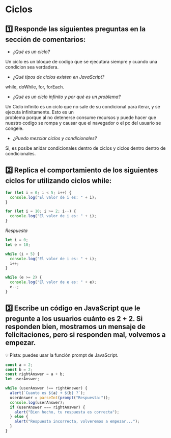 # Ciclos

## 1️⃣ Responde las siguientes preguntas en la sección de comentarios:

- _¿Qué es un ciclo?_

Un ciclo es un bloque de codigo que se ejecutara siempre y cuando una condicion sea verdadera.

- _¿Qué tipos de ciclos existen en JavaScript?_

while, doWhile, for, forEach.

- _¿Qué es un ciclo infinito y por qué es un problema?_

Un Ciclo infinito es un ciclo que no sale de su condicional para iterar, y se ejecuta infinitamente. Esto es un  
problema porque al no detenerse consume recursos y puede hacer que nuestro codigo se rompa y causar que el
navegador o el pc del usuario se congele.

- _¿Puedo mezclar ciclos y condicionales?_

Si, es posibe anidar condicionales dentro de ciclos y ciclos dentro dentro de condicionales.

## 2️⃣ Replica el comportamiento de los siguientes ciclos for utilizando ciclos while:

```javascript
for (let i = 0; i < 5; i++) {
  console.log("El valor de i es: " + i);
}

for (let i = 10; i >= 2; i--) {
  console.log("El valor de i es: " + i);
}
```

_Respuesta_

```javascript
let i = 0;
let e = 10;

while (i < 5) {
  console.log("El valor de i es: " + i);
  i++;
}

while (e >= 2) {
  console.log("El valor de e es: " + e);
  e--;
}
```

## 3️⃣ Escribe un código en JavaScript que le pregunte a los usuarios cuánto es 2 + 2. Si responden bien, mostramos un mensaje de felicitaciones, pero si responden mal, volvemos a empezar.

💡 Pista: puedes usar la función prompt de JavaScript.

```javascript
const a = 2;
const b = 2;
const rightAnswer = a + b;
let userAnswer;

while (userAnswer !== rightAnswer) {
  alert(`Cuanto es ${a} + ${b} ?`);
  userAnswer = parseInt(prompt("Respuesta:"));
  console.log(userAnswer);
  if (userAnswer === rightAnswer) {
    alert("Bien hecho, tu respuesta es correcta");
  } else {
    alert("Respuesta incorrecta, volveremos a empezar...");
  }
}
```
